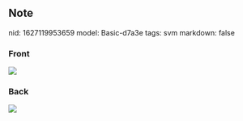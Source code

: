 ## Note
nid: 1627119953659
model: Basic-d7a3e
tags: svm
markdown: false

### Front
<img src="paste-8f536d2b619e731933a84eaa1e849624cd1e27f3.jpg">

### Back
<img src="paste-76d08e02383c57415a0f939373fb7f359ad0a4e3.jpg">
